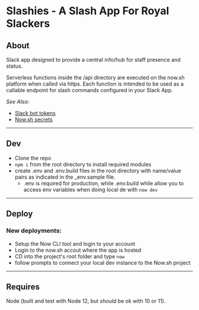 # Slashies - A Slash App For Royal Slackers

## About

Slack app designed to provide a central info/hub for staff presence and status.

Serverless functions inside the /api directory are executed on the now.sh platform when called via https. Each function is intended to be used as a callable endpoint for slash commands configured in your Slack App.

_See Also:_

- [Slack bot tokens](https://slack.dev/node-slack-sdk/tutorials/local-development#tokens-and-installing-apps)
- [Now.sh secrets](https://zeit.co/docs/v2/serverless-functions/env-and-secrets)

---

## Dev

- Clone the repo
- `npm i` from the root directory to install required modules
- create .env and .env.build files in the root directory with name/value pairs as indicated in the \_env.sample file.
  - .env is required for production, while .env.build while allow you to access env variables when doing local de with `now dev`

---

## Deploy

### New deployments:

- Setup the Now CLI tool and login to your account
- Login to the now.sh accout where the app is hosted
- CD into the project's root folder and type `now`
- follow prompts to connect your local dev instance to the Now.sh project

---

## Requires

Node (built and test with Node 12, but _should_ be ok with 10 or 11).
